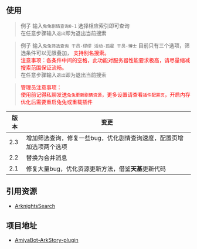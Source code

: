 ## 使用

> 例子 输入`兔兔剧情查询0-1` 选择相应索引即可查询
> <br>在任意步骤输入`退出`即为退出当前搜索

> 例子 输入`兔兔筛选查询 干员-缪缪 活动-孤星 干员-博士` 目前只有三个选项，筛选条件可以无限叠加，<font color=Red>
> 支持别名搜索。</font>
> <br><font color=Red>注意事项：各条件中间的空格，此功能对服务器性能要求极高，请尽量缩减搜索范围保证流畅。</font>
> <br>在任意步骤输入`退出`即为退出当前搜索

> <font color=Red>管理员注意事项：
> <br>使用前记得私聊发送`兔兔更新剧情资源`，更多设置请查看`插件配置页`，开启内存优化后需要重启兔兔或重载插件</font>

| 版本   | 变更                                  |
|------|-------------------------------------|
| 2.3  | 增加筛选查询，修复一些bug，优化剧情查询速度，配置页增加选项两个选项 |
| 2.2  | 替换为合并消息                             |
| 2.1  | 修复大量bug，优化资源更新方法，借鉴**天基**更新代码       |

## 引用资源

- [ArknightsSearch](https://kgithub.com/ArknightsSearch)

## 项目地址

- [AmiyaBot-ArkStory-plugin](https://kgithub.com/lingzn12/AmiyaBot-ArkStory-plugin)
